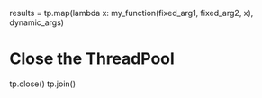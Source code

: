 results = tp.map(lambda x: my_function(fixed_arg1, fixed_arg2, x), dynamic_args)

# Close the ThreadPool
tp.close()
tp.join()
